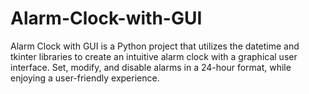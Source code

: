 # Alarm-Clock-with-GUI

Alarm Clock with GUI is a Python project that utilizes the datetime and tkinter libraries to create an intuitive alarm clock with a graphical user interface. Set, modify, and disable alarms in a 24-hour format, while enjoying a user-friendly experience.
